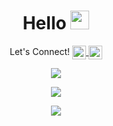 

  <h1 align= "center"> Hello
  <img src="https://raw.githubusercontent.com/MartinHeinz/MartinHeinz/master/wave.gif" width="30px">
     </h1>
     <p align="center">Let's Connect! 
<a href="https://twitter.com/KomalKaur99">
  <img align="center" alt="Komal Kaur | Twitter" width="22px" src="https://raw.githubusercontent.com/peterthehan/peterthehan/master/assets/twitter.svg" />
</a>
<a href="https://www.linkedin.com/in/kkomal/">
  <img align="center" alt="Komal's LinkedIN" width="22px" src="https://raw.githubusercontent.com/peterthehan/peterthehan/master/assets/linkedin.svg" />
</a>
 
</p>
     <p align="center">
  <img src="https://media.giphy.com/media/L1R1tvI9svkIWwpVYr/giphy.gif" /> 
  
</p>
<p align="center">
  <img align="center" src="https://github-readme-stats.vercel.app/api/top-langs/?username=komal914&theme=radical&layout=compact" />
   

</p>

<p align="center" >
  <img  src="https://github-readme-stats.vercel.app/api?username=komal914&theme=radical&show_icons=true" />
</p>









<!---
Komal914/Komal914 is a ✨ special ✨ repository because its `README.md` (this file) appears on your GitHub profile.
You can click the Preview link to take a look at your changes.
--->
